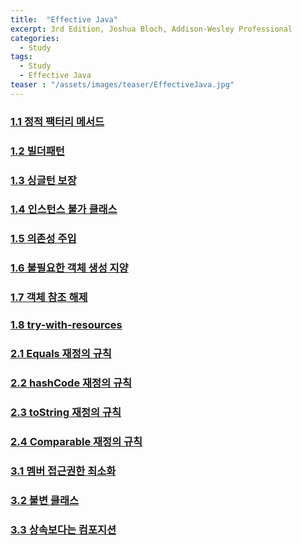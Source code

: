 ```yaml
---
title:  "Effective Java"
excerpt: 3rd Edition, Joshua Bloch, Addison-Wesley Professional
categories:
  - Study
tags:
  - Study
  - Effective Java
teaser : "/assets/images/teaser/EffectiveJava.jpg"
---
```

### [1.1 정적 팩터리 메서드](/study/effectiveJava/1.1/)

### [1.2 빌더패턴](/study/effectiveJava/1.2/)

### [1.3 싱글턴 보장](/study/effectiveJava/1.3/)

### [1.4 인스턴스 불가 클래스](/study/effectiveJava/1.4/)

### [1.5 의존성 주입](/study/effectiveJava/1.5/)

### [1.6 불필요한 객체 생성 지양](/study/effectiveJava/1.6/)

### [1.7 객체 참조 해제](/study/effectiveJava/1.7/)

### [1.8 try-with-resources](/study/effectiveJava/1.8/)

### [2.1 Equals 재정의 규칙](/study/effectiveJava/2.1/)

### [2.2 hashCode 재정의 규칙](/study/effectiveJava/2.2/)

### [2.3 toString 재정의 규칙](/study/effectiveJava/2.3/)

### [2.4 Comparable 재정의 규칙](/study/effectiveJava/2.4/)

### [3.1 멤버 접근권한 최소화](/study/effectiveJava/3.1/)

### [3.2 불변 클래스](/study/effectiveJava/3.2/)

### [3.3 상속보다는 컴포지션](/study/effectiveJava/3.3/)

